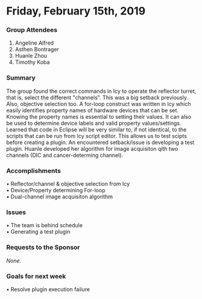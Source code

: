 # Friday, February 15th, 2019

### Group Attendees
1. Angeline Alfred 
2. Asthen Bontrager
3. Huanle Zhou
4. Timothy Koba

### Summary
The group found the correct commands in Icy to operate the reflector turret, that is, select
the different "channels". This was a big setback previously. Also, objective selection too. 
A for-loop construct was written in Icy which easily identifies property names of 
hardware devices that can be set. Knowing the property names is essential to setting their 
values. It can also be used to determine device labels and valid property values/settings. 
Learned that code in Eclipse will be very similar to, if not identical, to the scripts that can be
run from Icy script editor. This allows us to test scipts before creating a plugin. An
encountered setback/issue is developing a test plugin. Huanle developed her algorithm for
image acquisiton qith two channels (DIC and cancer-determing channel).

### Accomplishments
• Reflector/channel & objective selection from Icy \
• Device/Property determining For-loop \
• Dual-channel image acquisiton algorithm 

### Issues
• The team is behind schedule \
• Generating a test plugin

### Requests to the Sponsor
_None._

### Goals for next week
•  Resolve plugin execution failure
